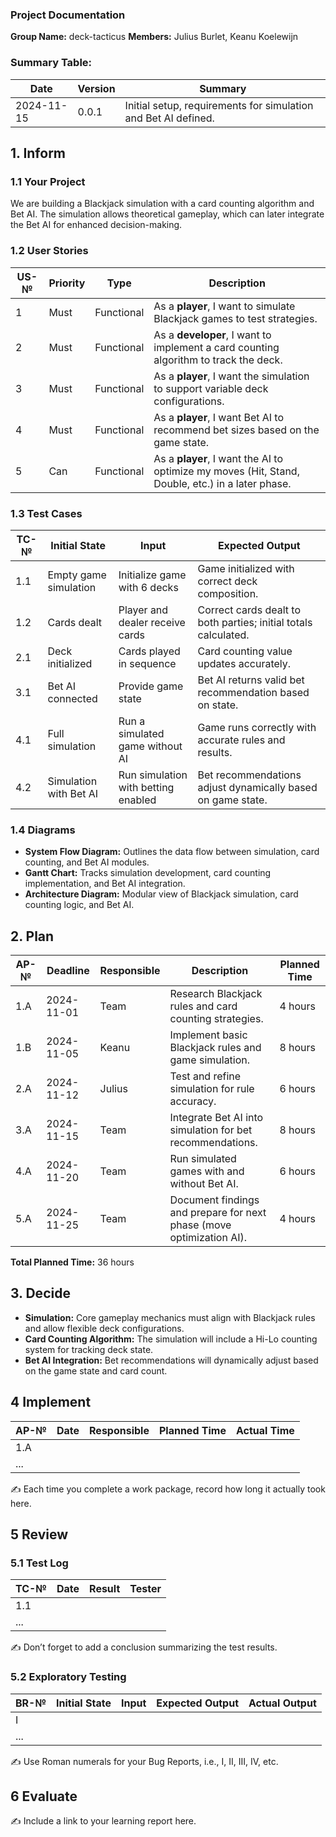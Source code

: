 ### Project Documentation
**Group Name:** deck-tacticus
**Members:** Julius Burlet, Keanu Koelewijn  

### Summary Table:

| Date       | Version | Summary                                                         |
| ---------- | ------- | --------------------------------------------------------------- |
| 2024-11-15 | 0.0.1   | Initial setup, requirements for simulation and Bet AI defined.  |

## 1. Inform

### 1.1 Your Project

We are building a Blackjack simulation with a card counting algorithm and Bet AI. The simulation allows theoretical gameplay, which can later integrate the Bet AI for enhanced decision-making.

### 1.2 User Stories

| US-№ | Priority | Type       | Description                                                                                      |
| ---- | -------- | ---------- | ------------------------------------------------------------------------------------------------ |
| 1    | Must     | Functional | As a **player**, I want to simulate Blackjack games to test strategies.                          |
| 2    | Must     | Functional | As a **developer**, I want to implement a card counting algorithm to track the deck.             |
| 3    | Must     | Functional | As a **player**, I want the simulation to support variable deck configurations.                  |
| 4    | Must     | Functional | As a **player**, I want Bet AI to recommend bet sizes based on the game state.                   |
| 5    | Can      | Functional | As a **player**, I want the AI to optimize my moves (Hit, Stand, Double, etc.) in a later phase. |

### 1.3 Test Cases

| TC-№ | Initial State          | Input                               | Expected Output                                                 |
| ---- | ---------------------- | ----------------------------------- | --------------------------------------------------------------- |
| 1.1  | Empty game simulation  | Initialize game with 6 decks        | Game initialized with correct deck composition.                 |
| 1.2  | Cards dealt            | Player and dealer receive cards     | Correct cards dealt to both parties; initial totals calculated. |
| 2.1  | Deck initialized       | Cards played in sequence            | Card counting value updates accurately.                         |
| 3.1  | Bet AI connected       | Provide game state                  | Bet AI returns valid bet recommendation based on state.         |
| 4.1  | Full simulation        | Run a simulated game without AI     | Game runs correctly with accurate rules and results.            |
| 4.2  | Simulation with Bet AI | Run simulation with betting enabled | Bet recommendations adjust dynamically based on game state.     |

### 1.4 Diagrams

- **System Flow Diagram:** Outlines the data flow between simulation, card counting, and Bet AI modules.  
- **Gantt Chart:** Tracks simulation development, card counting implementation, and Bet AI integration.  
- **Architecture Diagram:** Modular view of Blackjack simulation, card counting logic, and Bet AI.  

## 2. Plan

| AP-№ | Deadline   | Responsible | Description                                                          | Planned Time |
| ---- | ---------- | ----------- | -------------------------------------------------------------------- | ------------ |
| 1.A  | 2024-11-01 | Team        | Research Blackjack rules and card counting strategies.               | 4 hours      |
| 1.B  | 2024-11-05 | Keanu      | Implement basic Blackjack rules and game simulation.                 | 8 hours      |
| 2.A  | 2024-11-12 | Julius      | Test and refine simulation for rule accuracy.                        | 6 hours      |
| 3.A  | 2024-11-15 | Team       | Integrate Bet AI into simulation for bet recommendations.            | 8 hours      |
| 4.A  | 2024-11-20 | Team        | Run simulated games with and without Bet AI.                         | 6 hours      |
| 5.A  | 2024-11-25 | Team        | Document findings and prepare for next phase (move optimization AI). | 4 hours      |

**Total Planned Time:** 36 hours

## 3. Decide

- **Simulation:** Core gameplay mechanics must align with Blackjack rules and allow flexible deck configurations.  
- **Card Counting Algorithm:** The simulation will include a Hi-Lo counting system for tracking deck state.  
- **Bet AI Integration:** Bet recommendations will dynamically adjust based on the game state and card count.

## 4 Implement

| AP-№ | Date  | Responsible | Planned Time | Actual Time |
| ---- | ----- | ----------- | ------------ | ----------- |
| 1.A  |       |             |              |             |
| ...  |       |             |              |             |

✍️ Each time you complete a work package, record how long it actually took here.

## 5 Review

### 5.1 Test Log

| TC-№ | Date  | Result   | Tester |
| ---- | ----- | -------- | ------ |
| 1.1  |       |          |        |
| ...  |       |          |        |

✍️ Don’t forget to add a conclusion summarizing the test results.

### 5.2 Exploratory Testing

| BR-№ | Initial State | Input | Expected Output | Actual Output |
| ---- | ------------- | ----- | --------------- | ------------- |
| I    |               |       |                 |               |
| ...  |               |       |                 |               |

✍️ Use Roman numerals for your Bug Reports, i.e., I, II, III, IV, etc.

## 6 Evaluate

✍️ Include a link to your learning report here.
